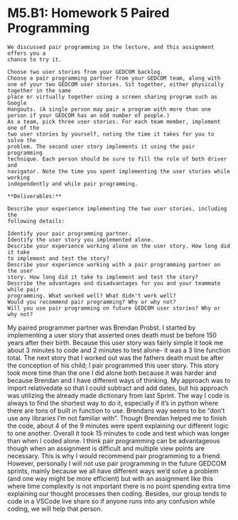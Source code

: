 # M5.B1: Homework 5 Paired Programming

```
We discussed pair programming in the lecture, and this assignment offers you a 
chance to try it.

Choose two user stories from your GEDCOM backlog.
Choose a pair programming partner from your GEDCOM team, along with one of your two GEDCOM user stories. Sit together, either physically together in the same 
place or virtually together using a screen sharing program such as Google 
Hangouts. (A single person may pair a program with more than one person if your GEDCOM has an odd number of people.)
As a team, pick three user stories. For each team member, implement one of the 
two user stories by yourself, noting the time it takes for you to solve the 
problem. The second user story implements it using the pair programming 
technique. Each person should be sure to fill the role of both driver and 
navigator. Note the time you spent implementing the user stories while working 
independently and while pair programming.

**Deliverables:**

Describe your experience implementing the two user stories, including the 
following details:

Identify your pair programming partner.
Identify the user story you implemented alone.
Describe your experience working alone on the user story. How long did it take 
to implement and test the story?
Describe your experience working with a pair programming partner on the user 
story. How long did it take to implement and test the story?
Describe the advantages and disadvantages for you and your teammate while pair 
programming. What worked well? What didn't work well?
Would you recommend pair programming? Why or why not?
Will you use pair programming on future GEDCOM user stories? Why or why not?
```

My paired programmer partner was Brendan Probst. I started by implementing a user story that asserted ones death must be before 150 years after their birth. Because this user story was fairly simple it took me about 3 minutes to code and 2 minutes to test alone- it was a 3 line function total. The next story that I worked out was the fathers death must be after the conception of his child; I pair programmed this user story. This story took more time than the one I did alone both because it was harder and because Brendan and I have different ways of thinking. My approach was to import relativedate so that I could subtract and add dates, but his approach was utilizing the already made dictionary from last Sprint. The way I code is always to find the shortest way to do it, especially if it’s in python where there are tons of built in function to use. Brendans way seems to be “don’t use any libraries I’m not familiar with”. Though Brendan helped me to finish the code, about 4 of the 9 minutes were spent explaining our different logic to one another. Overall it took 15 minutes to code and test which was longer than when I coded alone. I think pair programming can be advantageous though when an assignment is difficult and multiple view points are necessary. This is why I would recommend pair programming to a friend. However, personally I will not use pair programming in the future GEDCOM sprints, mainly because we all have different ways we’d solve a problem (and one way might be more efficient) but with an assignment like this where time complexity is not important there is no point spending extra time explaining our thought processes then coding. Besides, our group tends to code in a VSCode live share so if anyone runs into any confusion while coding, we will help that person.